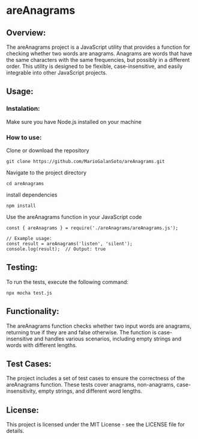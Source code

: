 # areAnagrams

## Overview:

The areAnagrams project is a JavaScript utility that provides a function for checking whether two words are anagrams. Anagrams are words that have the same characters with the same frequencies, but possibly in a different order. This utility is designed to be flexible, case-insensitive, and easily integrable into other JavaScript projects.

## Usage:

### Instalation:

Make sure you have Node.js installed on your machine

### How to use:

Clone or download the repository

```
git clone https://github.com/MarioGalanSoto/areAnagrams.git
```

Navigate to the project directory

```
cd areAnagrams
```

install dependencies

```
npm install
```

Use the areAnagrams function in your JavaScript code

```
const { areAnagrams } = require('./areAnagrams/areAnagrams.js');

// Example usage:
const result = areAnagrams('listen', 'silent');
console.log(result);  // Output: true
```

## Testing:

To run the tests, execute the following command:

```
npx mocha test.js
```

## Functionality:
The areAnagrams function checks whether two input words are anagrams, returning true if they are and false otherwise. The function is case-insensitive and handles various scenarios, including empty strings and words with different lengths.

## Test Cases:
The project includes a set of test cases to ensure the correctness of the areAnagrams function. These tests cover anagrams, non-anagrams, case-insensitivity, empty strings, and different word lengths.

## License:
This project is licensed under the MIT License - see the LICENSE file for details.